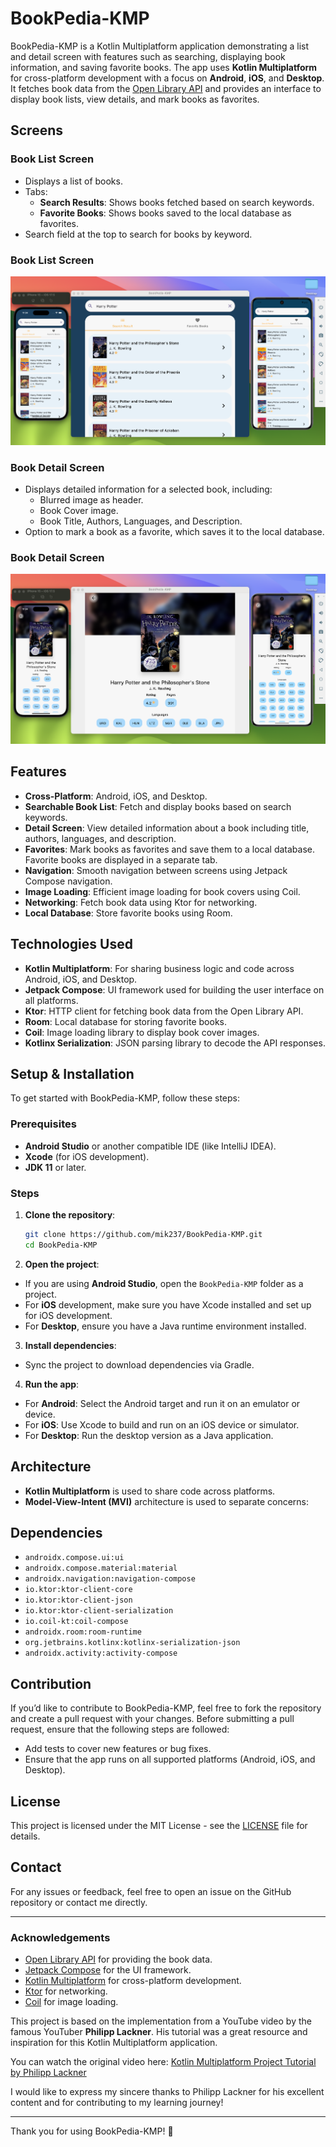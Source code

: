 # BookPedia-KMP

BookPedia-KMP is a Kotlin Multiplatform application demonstrating a list and detail screen with features such as searching, displaying book information, and saving favorite books. The app uses **Kotlin Multiplatform** for cross-platform development with a focus on **Android**, **iOS**, and **Desktop**. It fetches book data from the [Open Library API](http://openlibrary.org/) and provides an interface to display book lists, view details, and mark books as favorites.

## Screens

### Book List Screen
- Displays a list of books.
- Tabs:
  - **Search Results**: Shows books fetched based on search keywords.
  - **Favorite Books**: Shows books saved to the local database as favorites.
- Search field at the top to search for books by keyword.

### Book List Screen
![Book List Screen](screenshots/book_list_screen.png)


### Book Detail Screen
- Displays detailed information for a selected book, including:
  - Blurred image as header.
  - Book Cover image.
  - Book Title, Authors, Languages, and Description.
- Option to mark a book as a favorite, which saves it to the local database.

### Book Detail Screen
![Book Detail Screen](screenshots/book_detail_screen.png)

## Features
- **Cross-Platform**: Android, iOS, and Desktop.
- **Searchable Book List**: Fetch and display books based on search keywords.
- **Detail Screen**: View detailed information about a book including title, authors, languages, and description.
- **Favorites**: Mark books as favorites and save them to a local database. Favorite books are displayed in a separate tab.
- **Navigation**: Smooth navigation between screens using Jetpack Compose navigation.
- **Image Loading**: Efficient image loading for book covers using Coil.
- **Networking**: Fetch book data using Ktor for networking.
- **Local Database**: Store favorite books using Room.

## Technologies Used
- **Kotlin Multiplatform**: For sharing business logic and code across Android, iOS, and Desktop.
- **Jetpack Compose**: UI framework used for building the user interface on all platforms.
- **Ktor**: HTTP client for fetching book data from the Open Library API.
- **Room**: Local database for storing favorite books.
- **Coil**: Image loading library to display book cover images.
- **Kotlinx Serialization**: JSON parsing library to decode the API responses.

## Setup & Installation

To get started with BookPedia-KMP, follow these steps:

### Prerequisites
- **Android Studio** or another compatible IDE (like IntelliJ IDEA).
- **Xcode** (for iOS development).
- **JDK 11** or later.

### Steps

1. **Clone the repository**:

    ```bash
    git clone https://github.com/mik237/BookPedia-KMP.git
    cd BookPedia-KMP
    ```

2. **Open the project**:
  - If you are using **Android Studio**, open the `BookPedia-KMP` folder as a project.
  - For **iOS** development, make sure you have Xcode installed and set up for iOS development.
  - For **Desktop**, ensure you have a Java runtime environment installed.

3. **Install dependencies**:
  - Sync the project to download dependencies via Gradle.

4. **Run the app**:
  - For **Android**: Select the Android target and run it on an emulator or device.
  - For **iOS**: Use Xcode to build and run on an iOS device or simulator.
  - For **Desktop**: Run the desktop version as a Java application.

## Architecture
- **Kotlin Multiplatform** is used to share code across platforms.
- **Model-View-Intent (MVI)** architecture is used to separate concerns:


## Dependencies

- `androidx.compose.ui:ui`
- `androidx.compose.material:material`
- `androidx.navigation:navigation-compose`
- `io.ktor:ktor-client-core`
- `io.ktor:ktor-client-json`
- `io.ktor:ktor-client-serialization`
- `io.coil-kt:coil-compose`
- `androidx.room:room-runtime`
- `org.jetbrains.kotlinx:kotlinx-serialization-json`
- `androidx.activity:activity-compose`


## Contribution

If you’d like to contribute to BookPedia-KMP, feel free to fork the repository and create a pull request with your changes. Before submitting a pull request, ensure that the following steps are followed:
- Add tests to cover new features or bug fixes.
- Ensure that the app runs on all supported platforms (Android, iOS, and Desktop).

## License

This project is licensed under the MIT License - see the [LICENSE](LICENSE) file for details.

## Contact

For any issues or feedback, feel free to open an issue on the GitHub repository or contact me directly.

---

### Acknowledgements
- [Open Library API](http://openlibrary.org/) for providing the book data.
- [Jetpack Compose](https://developer.android.com/jetpack/compose) for the UI framework.
- [Kotlin Multiplatform](https://kotlinlang.org/docs/multiplatform.html) for cross-platform development.
- [Ktor](https://ktor.io/) for networking.
- [Coil](https://coil-kt.github.io/coil/) for image loading.


This project is based on the implementation from a YouTube video by the famous YouTuber **Philipp Lackner**. His tutorial was a great resource and inspiration for this Kotlin Multiplatform application.

You can watch the original video here: [Kotlin Multiplatform Project Tutorial by Philipp Lackner](https://youtu.be/WT9-4DXUqsM?si=kcW3kvHsX_rnEJq5)

I would like to express my sincere thanks to Philipp Lackner for his excellent content and for contributing to my learning journey!

---

Thank you for using BookPedia-KMP! 🎉

